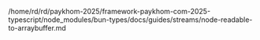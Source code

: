 /home/rd/rd/paykhom-2025/framework-paykhom-com-2025-typescript/node_modules/bun-types/docs/guides/streams/node-readable-to-arraybuffer.md